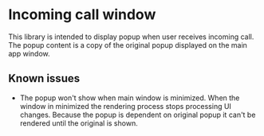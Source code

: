 # Incoming call window

This library is intended to display popup when user receives incoming call. The popup content is a copy of the original 
popup displayed on the main app window.

## Known issues
- The popup won't show when main window is minimized. When the window in minimized the rendering process stops
processing UI changes. Because the popup is dependent on original popup it can't be rendered until the original
is shown.